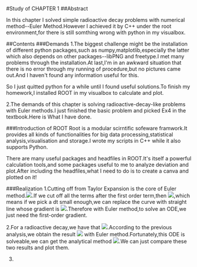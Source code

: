 #Study of CHAPTER 1
##Abstract

In this chapter I solved simple radioactive decay problems with numerical method--Euler Method.However I achieved it by C++ under the root environment,for there is still somthing wrong with python in my visualbox.

##Contents
###Demands
1.The biggest challenge might be the installation of different python packages,such as numpy,matplotlib,especially the latter which also depends on other packages--libPNG and freetype.I met many problems through the installation.At last,I'm in an awkward situation that there is no error through my running of procedure,but no pictures came out.And I haven't found any information useful for this.

So I just quitted python for a while until I found useful solutions.To finish my homework,I installed ROOT in my visualbox to calculate and plot.

2.The demands of this chapter is solving radioactive-decay-like problems with Euler methods.I just finished the basic problem and picked Ex4 in the textbook.Here is What I have done.

###Introduction of ROOT
Root is a modular scirntific sofeware framwork.It provides all kinds of functionalities for big data processing,statistical analysis,visualisation and storage.I wrote my scripts in C++ while it also supports Python.

There are many useful packages and headfiles in ROOT.It's itself a powerful calculation tools,and some packages useful to me to analyze deviation and plot.After including the headfiles,what I need to do is to create a canva and plotted on it!

###Realization
1.Cutting off from Taylor Expansion is the core of Euler method.![](http://latex.codecogs.com/gif.latex?\N_U($Delta$t)=N_U(0)+\frac{dN_U}{dt}$Delta$t+\frac{1}{2}frac\{d^2N_U}{dt^2}($Deltat$)^2+...).If we cut off all the terms after the first order term,then ![](http://latex.codecogs.com/gif.latex?\N_Udt=N_U0+\frac{dN_U}{dt}),which means if we pick a dt small enough,we can replace the curve with straight line whose gradient is ![](http://latex.codecogs.com/gif.latex?\\frac{dN_U}{dt}).Therefore with Euler method,to solve an ODE,we just need the first-order gradient.

2.For a radioactive decay,we have that ![](http://latex.codecogs.com/gif.latex?\\frac{dN_U}{dt}=\frac{N_U}{tau}).According to the previous analysis,we obtain the result ![](http://latex.codecogs.com/gif.latex?\N_Udt=N_U0-\frac{N_U}{tau}*dt) with Euler method.Fortunately,this ODE is solveable,we can get the analytical method ![](http://latex.codecogs.com/gif.latex?\N_Ut=N_U0*Exp(\frac{t}{tau})).We can just compare these two results and plot them.

3.


